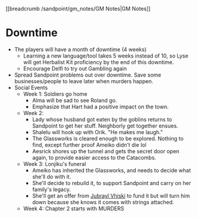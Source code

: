[[breadcrumb /sandpoint/gm_notes/GM Notes|GM Notes]]

# Downtime

* The players will have a month of downtime (4 weeks)
    * Learning a new language/tool takes 5 weeks instead of 10, so Lyse will get Herbalist Kit proficiency by the end of this downtime.
    * Encourage Delfi to try out Gambling again
* Spread Sandpoint problems out over downtime. Save some businesses/people to leave later when murders happen.
* Social Events
    * Week 1: Soldiers go home
        * Alma will be sad to see Roland go.
        * Emphasize that Hart had a positive impact on the town.
    * Week 2:
        * Lady whose husband got eaten by the goblins returns to Sandpoint to get her stuff. Neighborly get together ensues.
        * Shalelu will hook up with Orik. "He makes me laugh."
        * The Glassworks is cleared enough to be explored. Nothing to find, except further proof Ameiko didn't die lol
        * Aesrick shores up the tunnel and gets the secret door open again, to provide easier access to the Catacombs.
    * Week 3: Lonjiku's funeral
        * Ameiko has inherited the Glassworks, and needs to decide what she'll do with it.
        * She'll decide to rebuild it, to support Sandpoint and carry on her family's legacy.
        * She'll get an offer from [Jubrayl Vhiski](^sandpoint/jubrayl_vhiski.png) to fund it but will turn him down because she knows it comes with strings attached.
    * Week 4: Chapter 2 starts with MURDERS